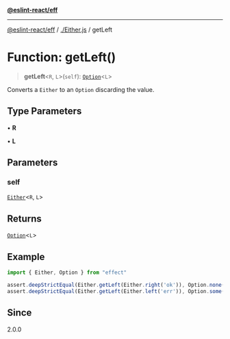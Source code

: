 [**@eslint-react/eff**](../../README.md)

***

[@eslint-react/eff](../../README.md) / [./Either.js](../README.md) / getLeft

# Function: getLeft()

> **getLeft**\<`R`, `L`\>(`self`): [`Option`](../../Option.js/type-aliases/Option.md)\<`L`\>

Converts a `Either` to an `Option` discarding the value.

## Type Parameters

• **R**

• **L**

## Parameters

### self

[`Either`](../type-aliases/Either.md)\<`R`, `L`\>

## Returns

[`Option`](../../Option.js/type-aliases/Option.md)\<`L`\>

## Example

```ts
import { Either, Option } from "effect"

assert.deepStrictEqual(Either.getLeft(Either.right('ok')), Option.none())
assert.deepStrictEqual(Either.getLeft(Either.left('err')), Option.some('err'))
```

## Since

2.0.0
